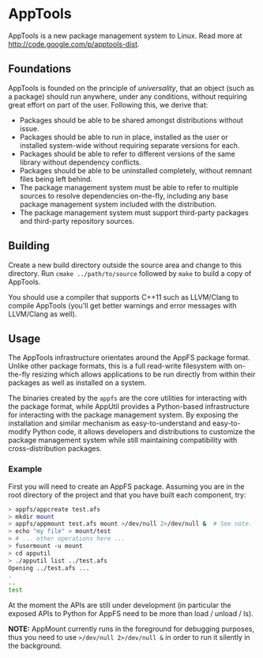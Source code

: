 # AppTools

AppTools is a new package management system to Linux.  Read more
at http://code.google.com/p/apptools-dist.

## Foundations

AppTools is founded on the principle of *universality*, that an object (such as a package) should run anywhere, under any conditions, without requiring great effort on part of the user.  Following this, we derive that:
  * Packages should be able to be shared amongst distributions without issue.
  * Packages should be able to run in place, installed as the user or installed system-wide without requiring separate versions for each.
  * Packages should be able to refer to different versions of the same library without dependency conflicts.
  * Packages should be able to be uninstalled completely, without remnant files being left behind.
  * The package management system must be able to refer to multiple sources to resolve dependencies on-the-fly, including any base package management system included with the distribution.
  * The package management system must support third-party packages and third-party repository sources.

## Building
Create a new build directory outside the source area and change to this directory.  Run `cmake ../path/to/source` followed by `make` to build a copy of AppTools.

You should use a compiler that supports C++11 such as LLVM/Clang to compile AppTools (you'll get better warnings and error messages with LLVM/Clang as well). 

## Usage
The AppTools infrastructure orientates around the AppFS package format.  Unlike other package formats, this is a full read-write filesystem with on-the-fly resizing which allows applications to be run directly from within their packages as well as installed on a system.

The binaries created by the `appfs` are the core utilities for interacting with the package format, while AppUtil provides a Python-based infrastructure for interacting with the package management system.  By exposing the installation and similar mechanism as easy-to-understand and easy-to-modify Python code, it allows developers and distributions to customize the package management system while still maintaining compatibility with cross-distribution packages.

### Example
First you will need to create an AppFS package.  Assuming you are in the root directory of the project and that you have built each component, try:

```bash
> appfs/appcreate test.afs
> mkdir mount
> appfs/appmount test.afs mount >/dev/null 2>/dev/null &  # See note.
> echo "my file" > mount/test
> # ... other operations here ...
> fusermount -u mount
> cd apputil
> ./apputil list ../test.afs
Opening ../test.afs ... 
.
..
test
```

At the moment the APIs are still under development (in particular the exposed APIs to Python for AppFS need to be more than load / unload / ls).

**NOTE:** AppMount currently runs in the foreground for debugging purposes, thus you need to use `>/dev/null 2>/dev/null &` in order to run it silently in the background.
